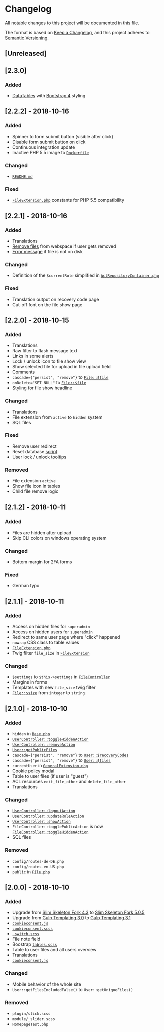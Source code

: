 # Changelog
All notable changes to this project will be documented in this file.

The format is based on [Keep a Changelog](https://keepachangelog.com/en/1.0.0/),
and this project adheres to [Semantic Versioning](https://semver.org/spec/v2.0.0.html).

## [Unreleased]

## [2.3.0]
### Added
- [DataTables](https://datatables.net/) with [Bootstrap 4](https://datatables.net/examples/styling/bootstrap4.html) styling

## [2.2.2] - 2018-10-16
### Added
- Spinner to form submit button (visible after click)
- Disable form submit button on click
- Continuous integration update
- Inactive PHP 5.5 image to [`Dockerfile`](https://github.com/InsanityMeetsHH/file-sharing/blob/master/Dockerfile)

### Changed
- [`README.md`](https://github.com/InsanityMeetsHH/file-sharing/blob/master/README.md)

### Fixed
- [`FileExtension.php`](https://github.com/InsanityMeetsHH/file-sharing/blob/master/src/Twig/FileExtension.php) constants for PHP 5.5 compatibility

## [2.2.1] - 2018-10-16
### Added
- Translations
- [Remove files](https://github.com/InsanityMeetsHH/file-sharing/blob/master/src/Controller/UserController.php#L448) from webspace if user gets removed
- [Error message](https://github.com/InsanityMeetsHH/file-sharing/blob/master/src/Controller/FileController.php#L72) if file is not on disk

### Changed
- Definition of the `$currentRole` simplified in [`AclRepositoryContainer.php`](https://github.com/InsanityMeetsHH/file-sharing/blob/master/src/Container/AclRepositoryContainer.php)

### Fixed
- Translation output on recovery code page
- Cut-off font on the file show page

## [2.2.0] - 2018-10-15
### Added
- Translations
- Raw filter to flash message text
- Links in some alerts
- Lock / unlock icon to file show view
- Show selected file for upload in file upload field
- Comments
- `cascade={"persist", "remove"}` to [`File::$file`](https://github.com/InsanityMeetsHH/file-sharing/blob/master/src/Entity/File.php#L56)
- `onDelete="SET NULL"` to [`File::$file`](https://github.com/InsanityMeetsHH/file-sharing/blob/master/src/Entity/File.php#L56)
- Styling for file show headline

### Changed
- Translations
- File extension from `active` to `hidden` system
- SQL files

### Fixed
- Remove user redirect
- Reset database [script](https://github.com/InsanityMeetsHH/Slim-Skeleton/blob/master/src/Composer/Setup.php#L159)
- User lock / unlock tooltips

### Removed
- File extension `active`
- Show file icon in tables
- Child file remove logic

## [2.1.2] - 2018-10-11
### Added
- Files are hidden after upload
- Skip CLI colors on windows operating system

### Changed
- Bottom margin for 2FA forms

### Fixed
- German typo

## [2.1.1] - 2018-10-11
### Added
- Access on hidden files for `superadmin`
- Access on hidden users for `superadmin`
- Redirect to same user page where "click" happened
- `nowrap` CSS class to table values
- [`FileExtension.php`](https://github.com/InsanityMeetsHH/file-sharing/blob/master/src/Twig/FileExtension.php)
- Twig filter `file_size` in [`FileExtension`](https://github.com/InsanityMeetsHH/file-sharing/blob/master/src/Twig/FileExtension.php)

### Changed
- `$settings` to `$this->settings` in [`FileController`](https://github.com/InsanityMeetsHH/file-sharing/blob/master/src/Controller/FileController.php)
- Margins in forms
- Templates with new `file_size` twig filter
- [`File::$size`](https://github.com/InsanityMeetsHH/file-sharing/blob/master/src/Entity/File.php#L50) from `integer` to `string`

## [2.1.0] - 2018-10-10
### Added
- `hidden` in [`Base.php`](https://github.com/InsanityMeetsHH/file-sharing/blob/master/src/MappedSuperclass/Base.php)
- [`UserController::toggleHiddenAction`](https://github.com/InsanityMeetsHH/file-sharing/blob/master/src/Controller/UserController.php#L388)
- [`UserController::removeAction`](https://github.com/InsanityMeetsHH/file-sharing/blob/master/src/Controller/UserController.php#L412)
- [`User::getPublicFiles`](https://github.com/InsanityMeetsHH/file-sharing/blob/master/src/Entity/User.php#L136)
- `cascade={"persist", "remove"}` to [`User::$recoveryCodes`](https://github.com/InsanityMeetsHH/file-sharing/blob/master/src/Entity/User.php#L37)
- `cascade={"persist", "remove"}` to [`User::$files`](https://github.com/InsanityMeetsHH/file-sharing/blob/master/src/Entity/User.php#L53)
- `currentUser` in [`GeneralExtension.php`](https://github.com/InsanityMeetsHH/file-sharing/blob/master/src/Twig/GeneralExtension.php#L26)
- Cookie policy modal
- Table to user files (if user is "guest")
- ACL resources `edit_file_other` and `delete_file_other`
- Translations

### Changed
- [`UserController::logoutAction`](https://github.com/InsanityMeetsHH/file-sharing/blob/master/src/Controller/UserController.php#L221)
- [`UserController::updateRoleAction`](https://github.com/InsanityMeetsHH/file-sharing/blob/master/src/Controller/UserController.php#L151)
- [`UserController::showAction`](https://github.com/InsanityMeetsHH/file-sharing/blob/master/src/Controller/UserController.php#L80)
- `FileController::togglePublicAction` is now [`FileController::toggleHiddenAction`](https://github.com/InsanityMeetsHH/file-sharing/blob/master/src/Controller/FileController.php#L171)
- SQL files

### Removed
- `config/routes-de-DE.php`
- `config/routes-en-US.php`
- `public` in [`File.php`](https://github.com/InsanityMeetsHH/file-sharing/blob/master/src/Entity/File.php)

## [2.0.0] - 2018-10-10
### Added
- Upgrade from [Slim Skeleton Fork 4.3](https://github.com/InsanityMeetsHH/Slim-Skeleton/tree/4.3.0) to [Slim Skeleton Fork 5.0.5](https://github.com/InsanityMeetsHH/Slim-Skeleton/tree/5.0.5)
- Upgrade from [Gulp Templating 3.0](https://github.com/InsanityMeetsHH/gulp-templating/tree/3.0.0) to [Gulp Templating 3.1](https://github.com/InsanityMeetsHH/gulp-templating/tree/3.1.0)
- [`cookieconsent.js`](https://github.com/InsanityMeetsHH/file-sharing/blob/master/gulpfiles/js/module/cookieconsent.js)
- [`cookieconsent.scss`](https://github.com/InsanityMeetsHH/file-sharing/blob/master/gulpfiles/scss/plugin/cookieconsent.scss)
- [`_switch.scss`](https://github.com/InsanityMeetsHH/file-sharing/blob/master/gulpfiles/scss/module/_switch.scss)
- File note field
- Boostrap [`tables.scss`](https://github.com/InsanityMeetsHH/file-sharing/blob/master/gulpfiles/scss/lib/bootstrap.scss#L10)
- Table to user files and all users overview
- Translations
- [`cookieconsent.js`](https://github.com/InsanityMeetsHH/file-sharing/blob/master/gulpfiles/js/module/cookieconsent.js)

### Changed
- Mobile behavior of the whole site
- `User::getFilesIncludedFalse()` to `User::getUniqueFiles()`

### Removed
- `plugin/slick.scss`
- `module/_slider.scss`
- `HomepageTest.php`
